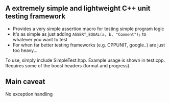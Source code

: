 A extremely simple and lightweight C++ unit testing framework
------------------------------------------------------------

- Provides a very simple assertion macro for testing simple program logic
- It's as simple as just adding `ASSERT_EQUAL(a, b, "Comment");` to whatever you want to test
- For when far better testing frameworks (e.g. CPPUNIT, google..) are just too heavy...

To use, simply include SimpleTest.hpp. Example usage is shown in test.cpp.
Requires some of the boost headers (format and progress).

Main caveat
-----------
No exception handling
